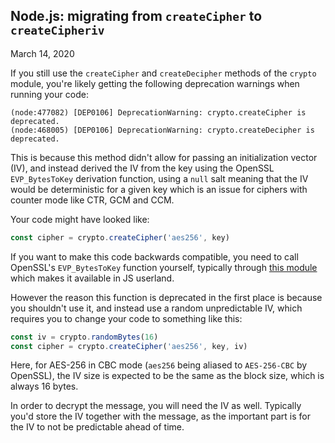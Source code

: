Node.js: migrating from `createCipher` to `createCipheriv`
----------------------------------------------------------
March 14, 2020

If you still use the `createCipher` and `createDecipher` methods of the
`crypto` module, you're likely getting the following deprecation
warnings when running your code:

```
(node:477082) [DEP0106] DeprecationWarning: crypto.createCipher is deprecated.
(node:468005) [DEP0106] DeprecationWarning: crypto.createDecipher is deprecated.
```

This is because this method didn't allow for passing an initialization
vector (IV), and instead derived the IV from the key using the OpenSSL
`EVP_BytesToKey` derivation function, using a `null` salt meaning that
the IV would be deterministic for a given key which is an issue for
ciphers with counter mode like CTR, GCM and CCM.

Your code might have looked like:

```js
const cipher = crypto.createCipher('aes256', key)
```

If you want to make this code backwards compatible, you need to call
OpenSSL's `EVP_BytesToKey` function yourself, typically through
[this module](https://www.npmjs.com/package/evp_bytestokey) which makes
it available in JS userland.

However the reason this function is deprecated in the first place is
because you shouldn't use it, and instead use a random unpredictable IV,
which requires you to change your code to something like this:

```js
const iv = crypto.randomBytes(16)
const cipher = crypto.createCipher('aes256', key, iv)
```

Here, for AES-256 in CBC mode (`aes256` being aliased to `AES-256-CBC` by
OpenSSL), the IV size is expected to be the same as the block size,
which is always 16 bytes.

In order to decrypt the message, you will need the IV as well. Typically
you'd store the IV together with the message, as the important part is
for the IV to not be predictable ahead of time.
